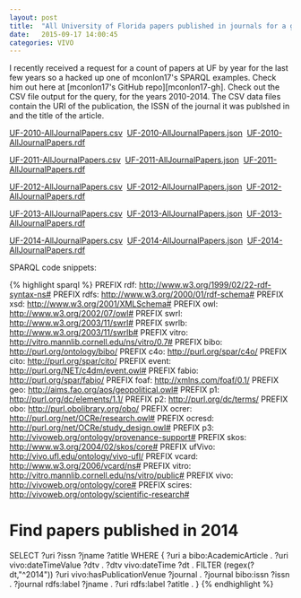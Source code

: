 ```yaml
---
layout: post
title:  "All University of Florida papers published in journals for a given year."
date:   2015-09-17 14:00:45
categories: VIVO
---
```

I recently received a request for a count of papers at UF by year for the last few years so a hacked up one of mconlon17's SPARQL examples. Check him out here at [mconlon17's GitHub repo][mconlon17-gh]. Check out the CSV file output for the query, for the years 2010-2014. The CSV data files contain the URI of the publication, the ISSN of the journal it was publshed in and the title of the article.

[UF-2010-AllJournalPapers.csv](../../../../files/UF-2010-AllJournalPapers.csv)&nbsp;&nbsp;[UF-2010-AllJournalPapers.json](../../../../files/UF-2010-AllJournalPapers.json)&nbsp;&nbsp;[UF-2010-AllJournalPapers.rdf](../../../../files/UF-2010-AllJournalPapers.rdf)

[UF-2011-AllJournalPapers.csv](../../../../files/UF-2011-AllJournalPapers.csv)&nbsp;&nbsp;[UF-2011-AllJournalPapers.json](../../../../files/UF-2011-AllJournalPapers.json)&nbsp;&nbsp;[UF-2011-AllJournalPapers.rdf](../../../../files/UF-2011-AllJournalPapers.rdf)

[UF-2012-AllJournalPapers.csv](../../../../files/UF-2012-AllJournalPapers.csv)&nbsp;&nbsp;[UF-2012-AllJournalPapers.json](../../../../files/UF-2012-AllJournalPapers.json)&nbsp;&nbsp;[UF-2012-AllJournalPapers.rdf](../../../../files/UF-2012-AllJournalPapers.rdf)

[UF-2013-AllJournalPapers.csv](../../../../files/UF-2013-AllJournalPapers.csv)&nbsp;&nbsp;[UF-2013-AllJournalPapers.json](../../../../files/UF-2013-AllJournalPapers.json)&nbsp;&nbsp;[UF-2013-AllJournalPapers.rdf](../../../../files/UF-2013-AllJournalPapers.rdf)

[UF-2014-AllJournalPapers.csv](../../../../files/UF-2014-AllJournalPapers.csv)&nbsp;&nbsp;[UF-2014-AllJournalPapers.json](../../../../files/UF-2014-AllJournalPapers.json)&nbsp;&nbsp;[UF-2014-AllJournalPapers.rdf](../../../../files/UF-2014-AllJournalPapers.rdf)


SPARQL code snippets:

{% highlight sparql %}
PREFIX rdf:      <http://www.w3.org/1999/02/22-rdf-syntax-ns#>
PREFIX rdfs:     <http://www.w3.org/2000/01/rdf-schema#>
PREFIX xsd:      <http://www.w3.org/2001/XMLSchema#>
PREFIX owl:      <http://www.w3.org/2002/07/owl#>
PREFIX swrl:     <http://www.w3.org/2003/11/swrl#>
PREFIX swrlb:    <http://www.w3.org/2003/11/swrlb#>
PREFIX vitro:    <http://vitro.mannlib.cornell.edu/ns/vitro/0.7#>
PREFIX bibo:     <http://purl.org/ontology/bibo/>
PREFIX c4o:      <http://purl.org/spar/c4o/>
PREFIX cito:     <http://purl.org/spar/cito/>
PREFIX event:    <http://purl.org/NET/c4dm/event.owl#>
PREFIX fabio:    <http://purl.org/spar/fabio/>
PREFIX foaf:     <http://xmlns.com/foaf/0.1/>
PREFIX geo:      <http://aims.fao.org/aos/geopolitical.owl#>
PREFIX p1:       <http://purl.org/dc/elements/1.1/>
PREFIX p2:       <http://purl.org/dc/terms/>
PREFIX obo:      <http://purl.obolibrary.org/obo/>
PREFIX ocrer:    <http://purl.org/net/OCRe/research.owl#>
PREFIX ocresd:   <http://purl.org/net/OCRe/study_design.owl#>
PREFIX p3:       <http://vivoweb.org/ontology/provenance-support#>
PREFIX skos:     <http://www.w3.org/2004/02/skos/core#>
PREFIX ufVivo:   <http://vivo.ufl.edu/ontology/vivo-ufl/>
PREFIX vcard:    <http://www.w3.org/2006/vcard/ns#>
PREFIX vitro:    <http://vitro.mannlib.cornell.edu/ns/vitro/public#>
PREFIX vivo:     <http://vivoweb.org/ontology/core#>
PREFIX scires:   <http://vivoweb.org/ontology/scientific-research#>

#
#
# Find papers published in 2014

SELECT ?uri ?issn ?jname ?atitle
WHERE {
	?uri a bibo:AcademicArticle .
	?uri vivo:dateTimeValue ?dtv .
	?dtv vivo:dateTime ?dt .
	FILTER (regex(?dt,"^2014"))
	?uri vivo:hasPublicationVenue ?journal .
	?journal bibo:issn ?issn .
        ?journal rdfs:label ?jname .
        ?uri rdfs:label ?atitle .
	}
{% endhighlight %}
